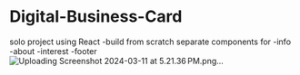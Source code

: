 # Digital-Business-Card

solo project using React
-build from scratch
separate components for
-info
-about
-interest
-footer
![Uploading Screenshot 2024-03-11 at 5.21.36 PM.png…]()
